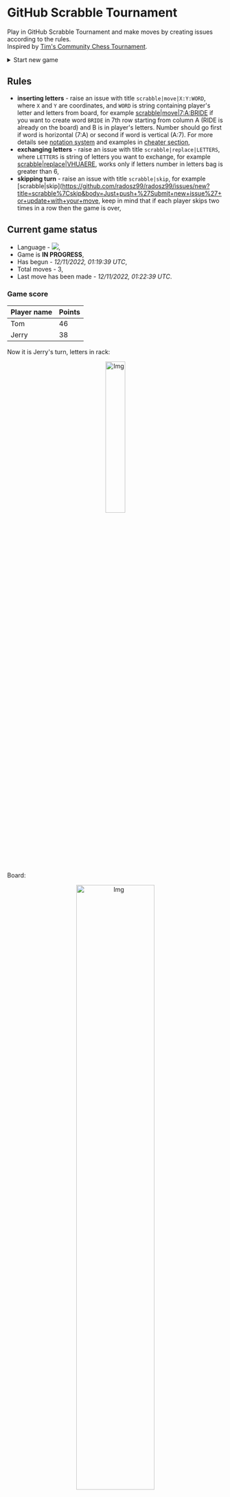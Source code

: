 
# GitHub Scrabble Tournament
Play in GitHub Scrabble Tournament and make moves by creating issues according to the rules.    
Inspired by [Tim's Community Chess Tournament](https://github.com/timburgan/).

<details>
  <summary>Start new game</summary>
  
 
 - [GB](https://github.com/radosz99/radosz99/issues/new?title=scrabble%7Cinit%7CGB&body=Just+push+%27Submit+new+issue%27+or+update+with+your+move)  ![](https://raw.githubusercontent.com/radosz99/radosz99/main/flags/GB.png)
 - [PL](https://github.com/radosz99/radosz99/issues/new?title=scrabble%7Cinit%7CPL&body=Just+push+%27Submit+new+issue%27+or+update+with+your+move)  ![](https://raw.githubusercontent.com/radosz99/radosz99/main/flags/PL.png)
 - [ES](https://github.com/radosz99/radosz99/issues/new?title=scrabble%7Cinit%7CES&body=Just+push+%27Submit+new+issue%27+or+update+with+your+move)  ![](https://raw.githubusercontent.com/radosz99/radosz99/main/flags/ES.png)
 - [DE](https://github.com/radosz99/radosz99/issues/new?title=scrabble%7Cinit%7CDE&body=Just+push+%27Submit+new+issue%27+or+update+with+your+move)  ![](https://raw.githubusercontent.com/radosz99/radosz99/main/flags/DE.png)
 - [FR](https://github.com/radosz99/radosz99/issues/new?title=scrabble%7Cinit%7CFR&body=Just+push+%27Submit+new+issue%27+or+update+with+your+move)  ![](https://raw.githubusercontent.com/radosz99/radosz99/main/flags/FR.png)
</details>
        

## Rules
 - **inserting letters** - raise an issue with title `scrabble|move|X:Y:WORD`, where `X` and `Y` are coordinates, and `WORD` is string containing player's letter and letters from board, for example [scrabble&#124;move&#124;7:A:BRIDE](https://github.com/radosz99/radosz99/issues/new?title=scrabble%7Cmove%7C7%3AA%3ABRIDE&body=Just+push+%27Submit+new+issue%27+or+update+with+your+move) if you want to create word `BRIDE` in 7th row starting from column A (RIDE is already on the board) and B is in player's letters. Number should go first if word is horizontal (7:A) or second if word is vertical (A:7). For more details see [notation system](https://en.wikipedia.org/wiki/Scrabble#Notation_system) and examples in [cheater section](#cheater),
 - **exchanging letters** - raise an issue with title `scrabble|replace|LETTERS`, where `LETTERS` is string of letters you want to exchange, for example [scrabble&#124;replace&#124;VHUAERE](https://github.com/radosz99/radosz99/issues/new?title=scrabble%7Creplace%7CVHUAERE&body=Just+push+%27Submit+new+issue%27+or+update+with+your+move), works only if letters number in letters bag is greater than 6,
 - **skipping turn** - raise an issue with title `scrabble|skip`, for example [scrabble&#124;skip](https://github.com/radosz99/radosz99/issues/new?title=scrabble%7Cskip&body=Just+push+%27Submit+new+issue%27+or+update+with+your+move, keep in mind that if each player skips two times in a row then the game is over,

## Current game status
 - Language - ![](https://raw.githubusercontent.com/radosz99/radosz99/main/flags/FR.png),
 - Game is **IN PROGRESS**,
 - Has begun - *12/11/2022, 01:19:39 UTC*,
 - Total moves - 3,
 - Last move has been made - *12/11/2022, 01:22:39 UTC*.
    
### Game score
| Player name | Points |
 | - | - |  
| Tom | 46
| Jerry | 38

Now it is Jerry's turn, letters in rack:
<p align="center">
    <img src="https://raw.githubusercontent.com/radosz99/radosz99/main/rack.png" width=30% alt="Img"/>
</p>

Board:
<p align="center">
<img src="https://raw.githubusercontent.com/radosz99/radosz99/main/board.png" width=60% alt="Img"/>
</p>
    
## User leaderboard
| Moves | Who | Points |
| - | - | - |
| 3 | [@radosz99](github.com/radosz99)| 84

<a name="cheater"></a>
## Cheater section  
Try out my algorithm and check the moves that were found based on the state of the board and rack. :cowboy_hat_face:
<details>
  <summary>Reveal some fancy moves :)</summary>
  
  | Id | Move | Points |
  | - | - | - |  
|1 | [O:2:evasure](https://github.com/radosz99/radosz99/issues/new?title=scrabble%7Cmove%7CO%3A2%3Aevasure&body=Just+push+%27Submit+new+issue%27+or+update+with+your+move) | 42 
|2 | [O:0:haveuse](https://github.com/radosz99/radosz99/issues/new?title=scrabble%7Cmove%7CO%3A0%3Ahaveuse&body=Just+push+%27Submit+new+issue%27+or+update+with+your+move) | 42 
|3 | [O:2:evaser](https://github.com/radosz99/radosz99/issues/new?title=scrabble%7Cmove%7CO%3A2%3Aevaser&body=Just+push+%27Submit+new+issue%27+or+update+with+your+move) | 39 
|4 | [O:0:havees](https://github.com/radosz99/radosz99/issues/new?title=scrabble%7Cmove%7CO%3A0%3Ahavees&body=Just+push+%27Submit+new+issue%27+or+update+with+your+move) | 39 
|5 | [O:0:havres](https://github.com/radosz99/radosz99/issues/new?title=scrabble%7Cmove%7CO%3A0%3Ahavres&body=Just+push+%27Submit+new+issue%27+or+update+with+your+move) | 39 
|6 | [O:0:heveas](https://github.com/radosz99/radosz99/issues/new?title=scrabble%7Cmove%7CO%3A0%3Aheveas&body=Just+push+%27Submit+new+issue%27+or+update+with+your+move) | 39 
|7 | [O:0:vareuse](https://github.com/radosz99/radosz99/issues/new?title=scrabble%7Cmove%7CO%3A0%3Avareuse&body=Just+push+%27Submit+new+issue%27+or+update+with+your+move) | 33 
|8 | [O:2:verseau](https://github.com/radosz99/radosz99/issues/new?title=scrabble%7Cmove%7CO%3A2%3Averseau&body=Just+push+%27Submit+new+issue%27+or+update+with+your+move) | 33 
|9 | [O:0:averes](https://github.com/radosz99/radosz99/issues/new?title=scrabble%7Cmove%7CO%3A0%3Aaveres&body=Just+push+%27Submit+new+issue%27+or+update+with+your+move) | 30 
|10 | [O:0:heures](https://github.com/radosz99/radosz99/issues/new?title=scrabble%7Cmove%7CO%3A0%3Aheures&body=Just+push+%27Submit+new+issue%27+or+update+with+your+move) | 30 
</details>
    
## Latest moves
<details>
<summary>Show 10 latest moves</summary>
  
  
  | Id | Type | Move / Letters to replace | Created words / New letters | Date | Points | Player | Who |
  | - | - | - | - | - | - | - | - |
|2| INSERT | 5:I:texanes | ['TEXANES'] | 12/11/2022, 01:22:39 UTC | 20 | Tom | [@radosz99](github.com/radosz99) |
|1| INSERT | K:4:excipa | ['EXCIPA'] | 12/11/2022, 01:21:52 UTC | 38 | Jerry | [@radosz99](github.com/radosz99) |
|0| INSERT | 7:H:kali | ['KALI'] | 12/11/2022, 01:20:40 UTC | 26 | Tom | [@radosz99](github.com/radosz99) |
</details>
    